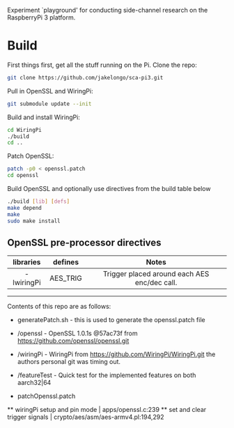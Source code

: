 Experiment `playground' for conducting side-channel research on
the RaspberryPi 3 platform.

# Build

First things first, get all the stuff running on the Pi. Clone the repo:

```bash
git clone https://github.com/jakelongo/sca-pi3.git
```

Pull in OpenSSL and WiringPi:

```bash
git submodule update --init
```

Build and install WiringPi:

```bash
cd WiringPi
./build
cd ..
```

Patch OpenSSL:

```bash
patch -p0 < openssl.patch
cd openssl
```

Build OpenSSL and optionally use directives from the build table below
```bash
./build [lib] [defs]
make depend
make
sudo make install
```

## OpenSSL pre-processor directives

|  libraries |  defines |                     Notes                    |
|:----------:|:--------:|:--------------------------------------------:|
| -lwiringPi | AES_TRIG | Trigger placed around each AES enc/dec call. |


---

Contents of this repo are as follows:

* generatePatch.sh - this is used to generate the openssl.patch file

* /openssl - OpenSSL 1.0.1s @57ac73f from https://github.com/openssl/openssl.git

* /wiringPi - WiringPi from https://github.com/WiringPi/WiringPi.git the authors
personal git was timing out.

* /featureTest - Quick test for the implemented features on both aarch32|64

* patchOpenssl.patch

** wiringPi setup and pin mode   | apps/openssl.c:239
** set and clear trigger signals | crypto/aes/asm/aes-armv4.pl:194,292
